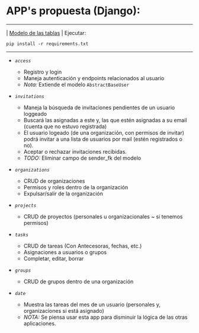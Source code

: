 # APP's propuesta (Django):
---
| [Modelo de las tablas](https://dbdiagram.io/d/DdS-Diagrama-de-BDD-68d8832ad2b621e422367423)
| Ejecutar:
```
pip install -r requirements.txt
```
---
* *`access`*
    - Registro y login
    - Maneja autenticación y endpoints relacionados al usuario
    - _Nota:_ Extiende el modelo `AbstractBaseUser`

* *`invitations`*
    - Maneja la búsqueda de invitaciones pendientes de un usuario loggeado
    - Buscará las asignadas a este y, las que estén asignadas a su email (cuenta que no estuvo registrada)
    - El usuario logeado (de una organización, con permisos de invitar) podrá invitar a una lista de usuarios por mail (estén registrados o no).
    - Aceptar o rechazar invitaciones recibidas.
    - _TODO:_ Eliminar campo de sender_fk del modelo 

* *`organizations`*
  - CRUD de organizaciones
  - Permisos y roles dentro de la organización
  - Expulsar/salir de la organización

* *`projects`*
  - CRUD de proyectos (personales u organizacionales ~ si tenemos permisos)

* *`tasks`*
  - CRUD de tareas (Con Antecesoras, fechas, etc.)
  - Asignaciones a usuarios o grupos
  - Completar, editar, borrar

* *`groups`*
  - CRUD de grupos dentro de una organización

* *`date`*
  - Muestra las tareas del mes de un usuario (personales y, organizaciones si está asignado)
  - _NOTA:_ Se piensa usar esta app para disminuir la lógica de las otras aplicaciones.
